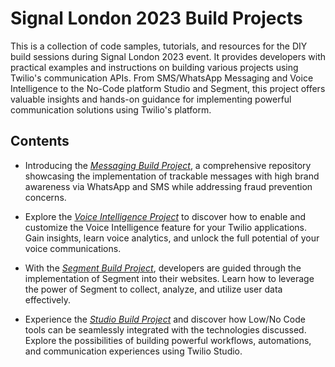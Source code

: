 # Signal London 2023 Build Projects


This is a collection of code samples, tutorials, and resources for the DIY build sessions during Signal London 2023 event. It provides developers with practical examples and instructions on building various projects using Twilio's communication APIs. From SMS/WhatsApp Messaging and Voice Intelligence to the No-Code platform Studio and Segment, this project offers valuable insights and hands-on guidance for implementing powerful communication solutions using Twilio's platform.

## Contents

- Introducing the [*Messaging Build Project*](./messaging), a comprehensive repository showcasing the implementation of trackable messages with high brand awareness via WhatsApp and SMS while addressing fraud prevention concerns. 

- Explore the [*Voice Intelligence Project*](./voice-intelligence) to discover how to enable and customize the Voice Intelligence feature for your Twilio applications. Gain insights, learn voice analytics, and unlock the full potential of your voice communications.

- With the [*Segment Build Project*](./studio), developers are guided through the implementation of Segment into their websites. Learn how to leverage the power of Segment to collect, analyze, and utilize user data effectively.

- Experience the [*Studio Build Project*](./segment) and discover how Low/No Code tools can be seamlessly integrated with the technologies discussed. Explore the possibilities of building powerful workflows, automations, and communication experiences using Twilio Studio.